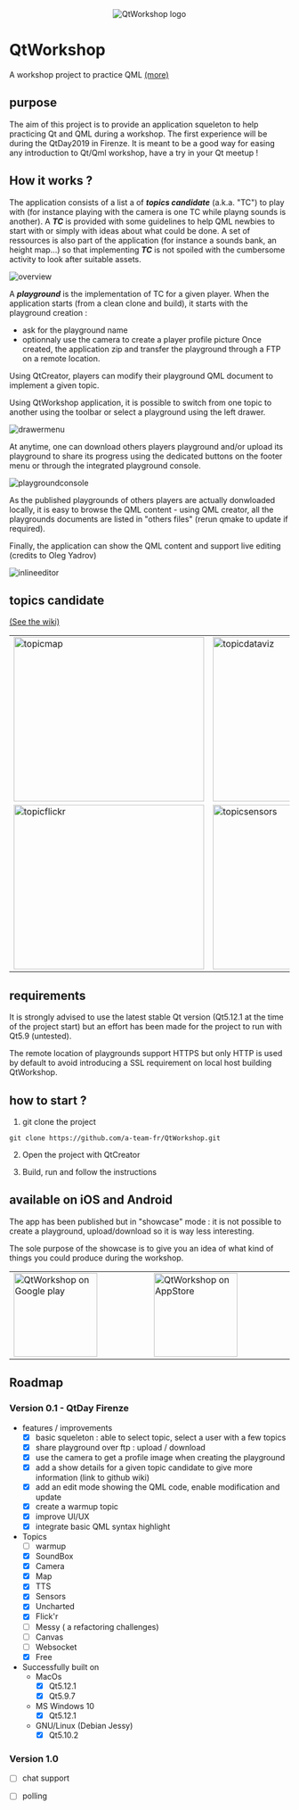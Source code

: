 <center><img src="https://lh3.googleusercontent.com/o21-9p_DBuzEvC8jtRB0dnb-I6QxeIMzEsETrIL137wV9uEUAMq8SVeVK9oN3CkJT3c=s360-rw" alt="QtWorkshop logo" width:"30%"></center>

# QtWorkshop
A workshop project to practice QML [(more)](https://github.com/a-team-fr/QtWorkshop/wiki)

## purpose
The aim of this project is to provide an application squeleton to help practicing Qt and QML during a workshop.
The first experience will be during the QtDay2019 in Firenze. 
It is meant to be a good way for easing any introduction to Qt/Qml workshop, have a try in your Qt meetup !

## How it works ?
The application consists of a list a of _**topics candidate**_ (a.k.a. "TC") to play with (for instance playing with the camera is one TC while playng sounds is another). 
A _**TC**_ is provided with some guidelines to help QML newbies to start with or simply with ideas about what could be done. A set of ressources is also part of the application (for instance a sounds bank, an height map...) so that implementing _**TC**_ is not spoiled with the cumbersome activity to look after suitable assets.

![overview](https://user-images.githubusercontent.com/9682519/53829831-54f23000-3f81-11e9-9e87-e53e99e29683.png)

A _**playground**_ is the implementation of TC for a given player.
When the application starts (from a clean clone and build), it starts with the playground creation :
 * ask for the playground name
 * optionnaly use the camera to create a player profile picture
Once created, the application zip and transfer the playground through a FTP on a remote location.

Using QtCreator, players can modify their playground QML document to implement a given topic.

Using QtWorkshop application, it is possible to switch from one topic to another using the toolbar or select a playground using the left drawer.


![drawermenu](https://user-images.githubusercontent.com/9682519/53829900-7f43ed80-3f81-11e9-889d-36ab6a6de6b2.png)

At anytime, one can download others players playground and/or upload its playground to share its progress using the dedicated buttons on the footer menu or through the integrated playground console.

![playgroundconsole](https://user-images.githubusercontent.com/9682519/53829872-75ba8580-3f81-11e9-87af-dd0c67df553e.png)

As the published playgrounds of others players are actually donwloaded locally, it is easy to browse the QML content - using QML creator, all the playgrounds documents are listed in "others files" (rerun qmake to update if required).

Finally, the application can show the QML content and support live editing (credits to Oleg Yadrov) 

![inlineeditor](https://user-images.githubusercontent.com/9682519/53829885-7a7f3980-3f81-11e9-94e6-32200c0803dc.png)

## topics candidate
[(See the wiki)](https://github.com/a-team-fr/QtWorkshop/wiki)

<table style="border:0px;" width="100%">
<tr>
<td><img width="342" height="295" src="https://user-images.githubusercontent.com/9682519/53829928-91be2700-3f81-11e9-86f4-ec95f4aff762.png" alt="topicmap"></td>
<td><img width="342" height="295" src="https://user-images.githubusercontent.com/9682519/54071479-27510380-426d-11e9-9510-015179484918.png" alt="topicdataviz"></td>
</tr>
<tr>
<td><img width="342" height="295" src="https://user-images.githubusercontent.com/9682519/53829926-91be2700-3f81-11e9-90e2-66e84521f8a4.png" alt="topicflickr"></td>
<td><img width="342" height="295" src="https://user-images.githubusercontent.com/9682519/53829929-9256bd80-3f81-11e9-9dae-93057e3d7217.png" alt="topicsensors"></td>
</tr></table>

## requirements
It is strongly advised to use the latest stable Qt version (Qt5.12.1 at the time of the project start) but an effort has been made for the project to run with Qt5.9 (untested).

The remote location of playgrounds support HTTPS but only HTTP is used by default to avoid introducing a SSL requirement on local host building QtWorkshop.

## how to start ?

1. git clone the project
```
git clone https://github.com/a-team-fr/QtWorkshop.git
```

2. Open the project with QtCreator

3. Build, run and follow the instructions

## available on iOS and Android
The app has been published but in "showcase" mode : it is not possible to create a playground, upload/download so it is way less interesting. 

The sole purpose of the showcase is to give you an idea of what kind of things you could produce during the workshop.
<center><table style="border:0px;"><tr>
 <td width="300"><a href="https://play.google.com/store/apps/details?id=fr.ateam.qtworkshop"><img height="150" src="https://user-images.githubusercontent.com/9682519/54073829-d69cd300-428b-11e9-992f-e76780767de4.jpg" alt="QtWorkshop on Google play"></a></td>
 <td width="300"><a href="https://itunes.apple.com/WebObjects/MZStore.woa/wa/viewSoftware?id=1454568374&mt=8"><img height="150" src="https://user-images.githubusercontent.com/9682519/54073830-d8669680-428b-11e9-9ba0-4461326dd6d3.jpg" alt="QtWorkshop on AppStore"></a></td>
 </tr></table></center>

## Roadmap
### Version 0.1 - QtDay Firenze
 * features / improvements
   * [x] basic squeleton : able to select topic, select a user with a few topics
   * [x] share playground over ftp : upload / download
   * [X] use the camera to get a profile image when creating the playground
   * [x] add a show details for a given topic candidate to give more information (link to github wiki)
   * [x] add an edit mode showing the QML code, enable modification and update
   * [x] create a warmup topic
   * [x] improve UI/UX
   * [x] integrate basic QML syntax highlight
 * Topics
   * [ ] warmup
   * [x] SoundBox
   * [x] Camera
   * [x] Map
   * [x] TTS
   * [x] Sensors
   * [x] Uncharted
   * [x] Flick'r
   * [ ] Messy ( a refactoring challenges)
   * [ ] Canvas
   * [ ] Websocket
   * [x] Free
 * Successfully built on
   * MacOs 
     * [x] Qt5.12.1 
     * [x] Qt5.9.7
   * MS Windows 10
     * [x] Qt5.12.1
   * GNU/Linux (Debian Jessy)
     * [x] Qt5.10.2
 
 ### Version 1.0
  * [ ] chat support
  * [ ] polling
  

